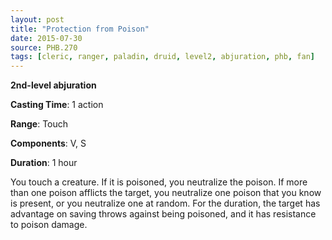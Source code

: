 ```yaml
---
layout: post
title: "Protection from Poison"
date: 2015-07-30
source: PHB.270
tags: [cleric, ranger, paladin, druid, level2, abjuration, phb, fan]
---
```


**2nd-level abjuration**

**Casting Time**: 1 action

**Range**: Touch

**Components**: V, S

**Duration**: 1 hour

You touch a creature. If it is poisoned, you neutralize the poison. If more than one poison afflicts the target, you neutralize one poison that you know is present, or you neutralize one at random. For the duration, the target has advantage on saving throws against being poisoned, and it has resistance to poison damage.
